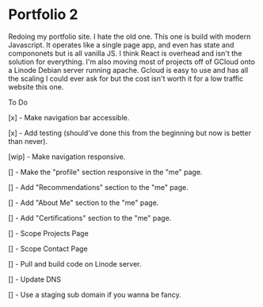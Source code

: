 # Portfolio 2 #

Redoing my portfolio site. I hate the old one. This one is build with modern Javascript. It operates like a single page app, and even has state and compononets but is all vanilla JS. I think React is overhead and isn't the solution for everything. I'm also moving most of projects off of GCloud onto a Linode Debian server running apache. Gcloud is easy to use and has all the scaling I could ever ask for but the cost isn't worth it for a low traffic website this one.

To Do

[x] - Make navigation bar accessible.

[x] - Add testing (should've done this from the beginning but now is better than never).

[wip] - Make navigation responsive.

[] - Make the "profile" section responsive in the "me" page.

[] - Add "Recommendations" section to the "me" page.

[] - Add "About Me" section to the "me" page.

[] - Add "Certifications" section to the "me" page.

[] - Scope Projects Page

[] - Scope Contact Page

[] - Pull and build code on Linode server.

[] - Update DNS

[] - Use a staging sub domain if you wanna be fancy.